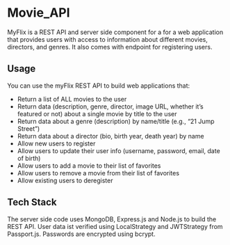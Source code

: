 # Movie_API

MyFlix is a REST API and server side component for a for a web application that provides users with access to information about different movies, directors, and genres. It also comes with endpoint for registering users.

## Usage
You can use the myFlix REST API to build web applications that:

- Return a list of ALL movies to the user
- Return data (description, genre, director, image URL, whether it’s featured or not) about a single movie by title to the user
- Return data about a genre (description) by name/title (e.g., “21 Jump Street”)
- Return data about a director (bio, birth year, death year) by name
- Allow new users to register
- Allow users to update their user info (username, password, email, date of birth)
- Allow users to add a movie to their list of favorites
- Allow users to remove a movie from their list of favorites
- Allow existing users to deregister

## Tech Stack
The server side code uses MongoDB, Express.js and Node.js to build the REST API. User data ist verified using LocalStrategy and JWTStrategy from Passport.js. Passwords are encrypted using bcrypt.


